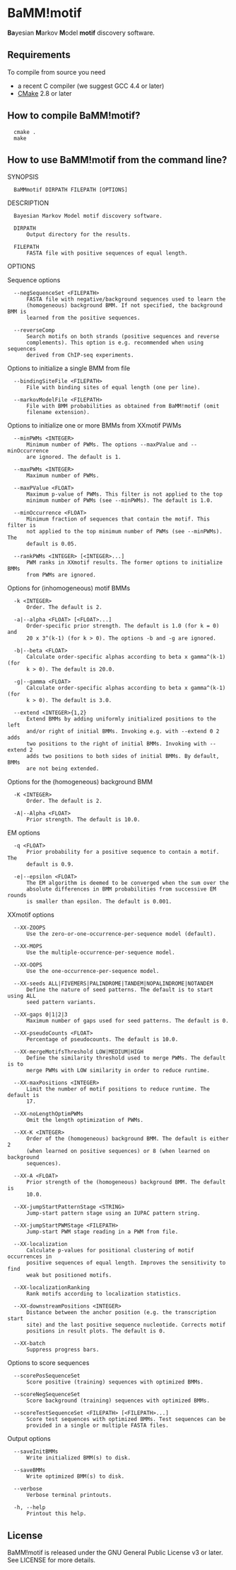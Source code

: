 # BaMM!motif

**Ba**yesian **M**arkov **M**odel **motif** discovery software.

## Requirements
To compile from source you need

  * a recent C compiler (we suggest GCC 4.4 or later)
  * [CMake](http://cmake.org/) 2.8 or later

## How to compile BaMM!motif?

      cmake .
      make

## How to use BaMM!motif from the command line?
SYNOPSIS

      BaMMmotif DIRPATH FILEPATH [OPTIONS]

DESCRIPTION

      Bayesian Markov Model motif discovery software.

      DIRPATH
          Output directory for the results.

      FILEPATH
          FASTA file with positive sequences of equal length.

OPTIONS

Sequence options

      --negSequenceSet <FILEPATH>
          FASTA file with negative/background sequences used to learn the
          (homogeneous) background BMM. If not specified, the background BMM is
          learned from the positive sequences.

      --reverseComp
          Search motifs on both strands (positive sequences and reverse
          complements). This option is e.g. recommended when using sequences
          derived from ChIP-seq experiments.

  Options to initialize a single BMM from file

      --bindingSiteFile <FILEPATH>
          File with binding sites of equal length (one per line).

      --markovModelFile <FILEPATH>
          File with BMM probabilities as obtained from BaMM!motif (omit
          filename extension).

  Options to initialize one or more BMMs from XXmotif PWMs

      --minPWMs <INTEGER>
          Minimum number of PWMs. The options --maxPValue and --minOccurrence
          are ignored. The default is 1.

      --maxPWMs <INTEGER>
          Maximum number of PWMs.

      --maxPValue <FLOAT>
          Maximum p-value of PWMs. This filter is not applied to the top
          minimum number of PWMs (see --minPWMs). The default is 1.0.

      --minOccurrence <FLOAT>
          Minimum fraction of sequences that contain the motif. This filter is
          not applied to the top minimum number of PWMs (see --minPWMs). The
          default is 0.05.

      --rankPWMs <INTEGER> [<INTEGER>...]
          PWM ranks in XXmotif results. The former options to initialize BMMs
          from PWMs are ignored.

  Options for (inhomogeneous) motif BMMs

      -k <INTEGER>
          Order. The default is 2.

      -a|--alpha <FLOAT> [<FLOAT>...]
          Order-specific prior strength. The default is 1.0 (for k = 0) and
          20 x 3^(k-1) (for k > 0). The options -b and -g are ignored.

      -b|--beta <FLOAT>
          Calculate order-specific alphas according to beta x gamma^(k-1) (for
          k > 0). The default is 20.0.

      -g|--gamma <FLOAT>
          Calculate order-specific alphas according to beta x gamma^(k-1) (for
          k > 0). The default is 3.0.

      --extend <INTEGER>{1,2}
          Extend BMMs by adding uniformly initialized positions to the left
          and/or right of initial BMMs. Invoking e.g. with --extend 0 2 adds
          two positions to the right of initial BMMs. Invoking with --extend 2
          adds two positions to both sides of initial BMMs. By default, BMMs
          are not being extended.

  Options for the (homogeneous) background BMM

      -K <INTEGER>
          Order. The default is 2.

      -A|--Alpha <FLOAT>
          Prior strength. The default is 10.0.

  EM options

      -q <FLOAT>
          Prior probability for a positive sequence to contain a motif. The
          default is 0.9.

      -e|--epsilon <FLOAT>
          The EM algorithm is deemed to be converged when the sum over the
          absolute differences in BMM probabilities from successive EM rounds
          is smaller than epsilon. The default is 0.001.

  XXmotif options

      --XX-ZOOPS
          Use the zero-or-one-occurrence-per-sequence model (default).

      --XX-MOPS
          Use the multiple-occurrence-per-sequence model.

      --XX-OOPS
          Use the one-occurrence-per-sequence model.

      --XX-seeds ALL|FIVEMERS|PALINDROME|TANDEM|NOPALINDROME|NOTANDEM
          Define the nature of seed patterns. The default is to start using ALL
          seed pattern variants.

      --XX-gaps 0|1|2|3
          Maximum number of gaps used for seed patterns. The default is 0.

      --XX-pseudoCounts <FLOAT>
          Percentage of pseudocounts. The default is 10.0.

      --XX-mergeMotifsThreshold LOW|MEDIUM|HIGH
          Define the similarity threshold used to merge PWMs. The default is to
          merge PWMs with LOW similarity in order to reduce runtime.

      --XX-maxPositions <INTEGER>
          Limit the number of motif positions to reduce runtime. The default is
          17.

      --XX-noLengthOptimPWMs
          Omit the length optimization of PWMs.

      --XX-K <INTEGER>
          Order of the (homogeneous) background BMM. The default is either 2
          (when learned on positive sequences) or 8 (when learned on background
          sequences).

      --XX-A <FLOAT>
          Prior strength of the (homogeneous) background BMM. The default is
          10.0.

      --XX-jumpStartPatternStage <STRING>
          Jump-start pattern stage using an IUPAC pattern string.

      --XX-jumpStartPWMStage <FILEPATH>
          Jump-start PWM stage reading in a PWM from file.

      --XX-localization
          Calculate p-values for positional clustering of motif occurrences in
          positive sequences of equal length. Improves the sensitivity to find
          weak but positioned motifs.

      --XX-localizationRanking
          Rank motifs according to localization statistics.

      --XX-downstreamPositions <INTEGER>
          Distance between the anchor position (e.g. the transcription start
          site) and the last positive sequence nucleotide. Corrects motif
          positions in result plots. The default is 0.

      --XX-batch
          Suppress progress bars.

  Options to score sequences

      --scorePosSequenceSet
          Score positive (training) sequences with optimized BMMs.

      --scoreNegSequenceSet
          Score background (training) sequences with optimized BMMs.

      --scoreTestSequenceSet <FILEPATH> [<FILEPATH>...]
          Score test sequences with optimized BMMs. Test sequences can be
          provided in a single or multiple FASTA files.

  Output options

      --saveInitBMMs
          Write initialized BMM(s) to disk.

      --saveBMMs
          Write optimized BMM(s) to disk.

      --verbose
          Verbose terminal printouts.

      -h, --help
          Printout this help.

## License
BaMM!motif is released under the GNU General Public License v3 or later. See LICENSE for more details.
